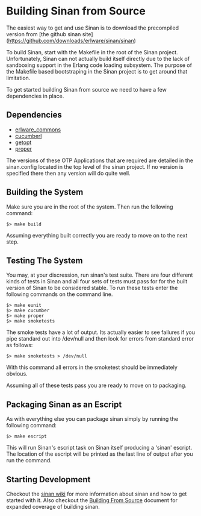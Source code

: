 Building Sinan from Source
==========================

The easiest way to get and use Sinan is to download the precompiled
version from [the github sinan site]
(https://github.com/downloads/erlware/sinan/sinan)

To build Sinan, start with the Makefile in the root of the Sinan
project. Unfortunately, Sinan can not actually build itself directly
due to the lack of sandboxing support in the Erlang code loading
subsystem. The purpose of the Makefile based bootstraping in the Sinan
project is to get around that limitation.

To get started building Sinan from source we need to have a few
dependencies in place.

Dependencies
------------

* [erlware_commons](https://github.com/erlware/erlware_commons)
* [cucumberl](https://github.com/membase/cucumberl)
* [getopt](https://github.com/jcomellas/getopt)
* [proper](https://github.com/manopapad/proper)

The versions of these OTP Applications that are required are detailed
in the sinan.config located in the top level of the sinan project. If
no version is specified there then any version will do quite well.

Building the System
-------------------

Make sure you are in the root of the system. Then run the following
command:

    $> make build

Assuming everything built correctly you are ready to move on to the
next step.

Testing The System
------------------

You may, at your discression, run sinan's test suite. There are four
different kinds of tests in Sinan and all four sets of tests must pass
for for the built version of Sinan to be considered stable. To run
these tests enter the following commands on the command line.

    $> make eunit
    $> make cucumber
    $> make proper
    $> make smoketests

The smoke tests have a lot of output. Its actually easier to see
failures if you pipe standard out into /dev/null and then look for
errors from standard error as follows:

    $> make smoketests > /dev/null

With this command all errors in the smoketest should be immediately
obvious.

Assuming all of these tests pass you are ready to move on to
packaging.

Packaging Sinan as an Escript
-----------------------------

As with everything else you can package sinan simply by running the
following command:

    $> make escript

This will run Sinan's escript task on Sinan itself producing a 'sinan'
escript. The location of the escript will be printed as the last line
of output after you run the command.

Starting Development
--------------------

Checkout the
[sinan wiki](https://github.com/erlware/sinan/wiki/_pages) for more
information about sinan and how to get started with it. Also checkout
the
[Building From Source](https://github.com/erlware/sinan/wiki/BuildingFromSource)
document for expanded coverage of building sinan.
